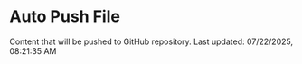 # Auto Push File

Content that will be pushed to GitHub repository.
Last updated: 07/22/2025, 08:21:35 AM